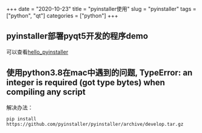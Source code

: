 +++ 
date = "2020-10-23"
title = "pyinstaller使用"
slug = "pyinstaller" 
tags = ["python", "qt"]
categories = ["python"]
+++

## pyinstaller部署pyqt5开发的程序demo
可以查看[hello_pyinstaller](https://github.com/zhangzhaofu/hello_pyinstaller.git)

## 使用python3.8在mac中遇到的问题, TypeError: an integer is required (got type bytes) when compiling any script
解决办法：
```
pip install https://github.com/pyinstaller/pyinstaller/archive/develop.tar.gz
```
